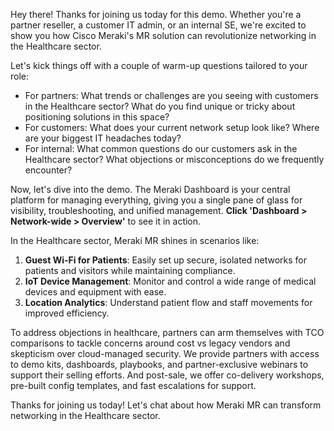 Hey there! Thanks for joining us today for this demo. Whether you're a partner reseller, a customer IT admin, or an internal SE, we're excited to show you how Cisco Meraki's MR solution can revolutionize networking in the Healthcare sector.

Let's kick things off with a couple of warm-up questions tailored to your role:
- For partners: What trends or challenges are you seeing with customers in the Healthcare sector? What do you find unique or tricky about positioning solutions in this space?
- For customers: What does your current network setup look like? Where are your biggest IT headaches today?
- For internal: What common questions do our customers ask in the Healthcare sector? What objections or misconceptions do we frequently encounter?

Now, let's dive into the demo. The Meraki Dashboard is your central platform for managing everything, giving you a single pane of glass for visibility, troubleshooting, and unified management. **Click 'Dashboard > Network-wide > Overview'** to see it in action.

In the Healthcare sector, Meraki MR shines in scenarios like:
1. **Guest Wi-Fi for Patients**: Easily set up secure, isolated networks for patients and visitors while maintaining compliance.
2. **IoT Device Management**: Monitor and control a wide range of medical devices and equipment with ease.
3. **Location Analytics**: Understand patient flow and staff movements for improved efficiency.

To address objections in healthcare, partners can arm themselves with TCO comparisons to tackle concerns around cost vs legacy vendors and skepticism over cloud-managed security. We provide partners with access to demo kits, dashboards, playbooks, and partner-exclusive webinars to support their selling efforts. And post-sale, we offer co-delivery workshops, pre-built config templates, and fast escalations for support.

Thanks for joining us today! Let's chat about how Meraki MR can transform networking in the Healthcare sector.